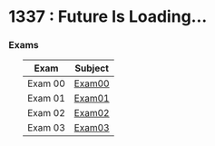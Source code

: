 # 1337 : Future Is Loading…

### Exams
<div style="margin-left: auto;
            margin-right: auto;
            width: 90%">

| Exam | Subject |
| --- | --- |
| Exam 00 | [Exam00](./exam00/) |
| Exam 01 | [Exam01](./exam01/) |
| Exam 02 | [Exam02](./exam02/) |
| Exam 03 | [Exam03](./exam03/) |
</div>

